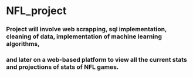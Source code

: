 # NFL_project

### Project will involve web scrapping, sql implementation, cleaning of data, implementation of machine learning algorithms,
### and later on a web-based platform to view all the current stats and projections of stats of NFL games.

